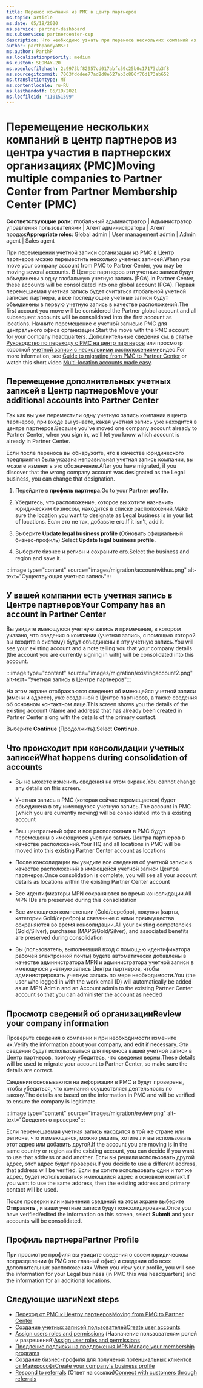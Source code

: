 ```yaml
---
title: Перенос компаний из PMC в центр партнеров
ms.topic: article
ms.date: 05/18/2020
ms.service: partner-dashboard
ms.subservice: partnercenter-csp
description: Что необходимо узнать при переносе нескольких компаний из центра управления партнерами в центр партнеров и их консолидации в глобальную учетную запись партнера.
author: parthpandyaMSFT
ms.author: ParthP
ms.localizationpriority: medium
ms.custom: SEOMAY.20
ms.openlocfilehash: 2c9973bf82957cd017abfc59c25b0c17173cb3f8
ms.sourcegitcommit: 7063fdddee77ad2d8e627ab3c806f76d173ab652
ms.translationtype: MT
ms.contentlocale: ru-RU
ms.lasthandoff: 05/19/2021
ms.locfileid: "110151599"
---
```

# <a name="moving-multiple-companies-to-partner-center-from-partner-membership-center-pmc"></a><span data-ttu-id="f5b11-103">Перемещение нескольких компаний в центр партнеров из центра участия в партнерских организациях (PMC)</span><span class="sxs-lookup"><span data-stu-id="f5b11-103">Moving multiple companies to Partner Center from Partner Membership Center (PMC)</span></span>

<span data-ttu-id="f5b11-104">**Соответствующие роли**: глобальный администратор | Администратор управления пользователями | Агент администратора | Агент продаж</span><span class="sxs-lookup"><span data-stu-id="f5b11-104">**Appropriate roles**: Global admin | User management admin | Admin agent | Sales agent</span></span>

<span data-ttu-id="f5b11-105">При перемещении учетной записи организации из PMC в Центр партнеров можно переместить несколько учетных записей.</span><span class="sxs-lookup"><span data-stu-id="f5b11-105">When you move your company account from PMC to Partner Center, you may be moving several accounts.</span></span> <span data-ttu-id="f5b11-106">В Центре партнеров эти учетные записи будут объединены в одну глобальную учетную запись (PGA).</span><span class="sxs-lookup"><span data-stu-id="f5b11-106">In Partner Center, these accounts will be consolidated into one global account (PGA).</span></span> <span data-ttu-id="f5b11-107">Первая перемещаемая учетная запись будет считаться глобальной учетной записью партнера, а все последующие учетные записи будут объединены в первую учетную запись в качестве расположений.</span><span class="sxs-lookup"><span data-stu-id="f5b11-107">The first account you move will be considered the Partner global account and all subsequent accounts will be consolidated into the first account as locations.</span></span> <span data-ttu-id="f5b11-108">Начните перемещение с учетной записью PMC для центрального офиса организации.</span><span class="sxs-lookup"><span data-stu-id="f5b11-108">Start the move with the PMC account for your company headquarters.</span></span> <span data-ttu-id="f5b11-109">Дополнительные сведения см. [в статье Руководство по переходу с PMC на центр партнеров](guide-to-migration.md) или просмотр короткой [учетной записи с несколькими расположениями](https://vimeo.com/290335248)видео.</span><span class="sxs-lookup"><span data-stu-id="f5b11-109">For more information, see [Guide to migrating from PMC to Partner Center](guide-to-migration.md) or watch this short video [Multi-location accounts made easy](https://vimeo.com/290335248).</span></span>

## <a name="move-your-additional-accounts-into-partner-center"></a><span data-ttu-id="f5b11-110">Перемещение дополнительных учетных записей в Центр партнеров</span><span class="sxs-lookup"><span data-stu-id="f5b11-110">Move your additional accounts into Partner Center</span></span>

<span data-ttu-id="f5b11-111">Так как вы уже переместили одну учетную запись компании в центр партнеров, при входе вы узнаете, какая учетная запись уже находится в центре партнеров.</span><span class="sxs-lookup"><span data-stu-id="f5b11-111">Because you've moved one company account already to Partner Center, when you sign in, we'll let you know which account is already in Partner Center.</span></span>

<span data-ttu-id="f5b11-112">Если после переноса вы обнаружите, что в качестве юридического предприятия была указана неправильная учетная запись компании, вы можете изменить это обозначение.</span><span class="sxs-lookup"><span data-stu-id="f5b11-112">After you have migrated, if you discover that the wrong company account was designated as the Legal business, you can change that designation.</span></span>

1. <span data-ttu-id="f5b11-113">Перейдите в **профиль партнера**.</span><span class="sxs-lookup"><span data-stu-id="f5b11-113">Go to your **Partner profile.**</span></span>

2. <span data-ttu-id="f5b11-114">Убедитесь, что расположение, которое вы хотите назначить юридическим бизнесом, находится в списке расположений.</span><span class="sxs-lookup"><span data-stu-id="f5b11-114">Make sure the location you want to designate as Legal business is in your list of locations.</span></span> <span data-ttu-id="f5b11-115">Если это не так, добавьте его.</span><span class="sxs-lookup"><span data-stu-id="f5b11-115">If it isn't, add it.</span></span>

3. <span data-ttu-id="f5b11-116">Выберите **Update legal business profile** (Обновить официальный бизнес-профиль).</span><span class="sxs-lookup"><span data-stu-id="f5b11-116">Select **Update legal business profile.**</span></span>

4. <span data-ttu-id="f5b11-117">Выберите бизнес и регион и сохраните его.</span><span class="sxs-lookup"><span data-stu-id="f5b11-117">Select the business and region and save it.</span></span>

:::image type="content" source="images/migration/accountwithus.png" alt-text="Существующая учетная запись":::

## <a name="your-company-has-an-account-in-partner-center"></a><span data-ttu-id="f5b11-119">У вашей компании есть учетная запись в Центре партнеров</span><span class="sxs-lookup"><span data-stu-id="f5b11-119">Your Company has an account in Partner Center</span></span>

<span data-ttu-id="f5b11-120">Вы увидите имеющуюся учетную запись и примечание, в котором указано, что сведения о компании (учетная запись, с помощью которой вы входите в систему) будут объединены в эту учетную запись.</span><span class="sxs-lookup"><span data-stu-id="f5b11-120">You will see your existing account and a note telling you that your company details (the account you are currently signing in with) will be consolidated into this account.</span></span>

:::image type="content" source="images/migration/existingaccount2.png" alt-text="Учетная запись в Центре партнеров":::

<span data-ttu-id="f5b11-122">На этом экране отображаются сведения об имеющейся учетной записи (имени и адресе), уже созданной в Центре партнеров, а также сведения об основном контактном лице.</span><span class="sxs-lookup"><span data-stu-id="f5b11-122">This screen shows you the details of the existing account (Name and address) that has already been created in Partner Center along with the details of the primary contact.</span></span>

<span data-ttu-id="f5b11-123">Выберите **Continue** (Продолжить).</span><span class="sxs-lookup"><span data-stu-id="f5b11-123">Select **Continue**.</span></span>

## <a name="what-happens-during-consolidation-of-accounts"></a><span data-ttu-id="f5b11-124">Что происходит при консолидации учетных записей</span><span class="sxs-lookup"><span data-stu-id="f5b11-124">What happens during consolidation of accounts</span></span>

- <span data-ttu-id="f5b11-125">Вы не можете изменить сведения на этом экране.</span><span class="sxs-lookup"><span data-stu-id="f5b11-125">You cannot change any details on this screen.</span></span>

- <span data-ttu-id="f5b11-126">Учетная запись в PMC (которая сейчас перемещается) будет объединена в эту имеющуюся учетную запись.</span><span class="sxs-lookup"><span data-stu-id="f5b11-126">The account in PMC (which you are currently moving) will be consolidated into this existing account</span></span>

- <span data-ttu-id="f5b11-127">Ваш центральный офис и все расположения в PMC будут перемещены в имеющуюся учетную запись Центра партнеров в качестве расположений.</span><span class="sxs-lookup"><span data-stu-id="f5b11-127">Your HQ and all locations in PMC will be moved into this existing Partner Center account as locations</span></span>

- <span data-ttu-id="f5b11-128">После консолидации вы увидите все сведения об учетной записи в качестве расположений в имеющейся учетной записи Центра партнеров.</span><span class="sxs-lookup"><span data-stu-id="f5b11-128">Once consolidation is complete, you will see all your account details as locations within the existing Partner Center account</span></span>

- <span data-ttu-id="f5b11-129">Все идентификаторы MPN сохраняются во время консолидации.</span><span class="sxs-lookup"><span data-stu-id="f5b11-129">All MPN IDs are preserved during this consolidation</span></span>

- <span data-ttu-id="f5b11-130">Все имеющиеся компетенции (Gold/серебро), покупки (карты, категории Gold/серебро) и связанные с ними преимущества сохраняются во время консолидации.</span><span class="sxs-lookup"><span data-stu-id="f5b11-130">All your existing competencies (Gold/Silver), purchases (MAPS/Gold/Silver), and associated benefits are preserved during consolidation</span></span>

- <span data-ttu-id="f5b11-131">Вы (пользователь, выполнивший вход с помощью идентификатора рабочей электронной почты) будете автоматически добавлены в качестве администратора MPN и администратора учетной записи в имеющуюся учетную запись Центра партнеров, чтобы администрировать учетную запись по мере необходимости.</span><span class="sxs-lookup"><span data-stu-id="f5b11-131">You (the user who logged in with the work email ID) will automatically be added as an MPN Admin and an Account admin to the existing Partner Center account so that you can administer the account as needed</span></span>

## <a name="review-your-company-information"></a><span data-ttu-id="f5b11-132">Просмотр сведений об организации</span><span class="sxs-lookup"><span data-stu-id="f5b11-132">Review your company information</span></span>

<span data-ttu-id="f5b11-133">Проверьте сведения о компании и при необходимости измените их.</span><span class="sxs-lookup"><span data-stu-id="f5b11-133">Verify the information about your company, and edit if necessary.</span></span>  <span data-ttu-id="f5b11-134">Эти сведения будут использоваться для переноса вашей учетной записи в Центр партнеров, поэтому убедитесь, что сведения верны.</span><span class="sxs-lookup"><span data-stu-id="f5b11-134">These details will be used to migrate your account to Partner Center, so make sure the details are correct.</span></span>

<span data-ttu-id="f5b11-135">Сведения основываются на информации в PMC и будут проверены, чтобы убедиться, что компания осуществляет деятельность по закону.</span><span class="sxs-lookup"><span data-stu-id="f5b11-135">The details are based on the information in PMC and will be verified to ensure the company is legitimate.</span></span>


:::image type="content" source="images/migration/review.png" alt-text="Сведения о проверке":::

<span data-ttu-id="f5b11-137">Если перемещаемая учетная запись находится в той же стране или регионе, что и имеющаяся, можно решить, хотите ли вы использовать этот адрес или добавить другой.</span><span class="sxs-lookup"><span data-stu-id="f5b11-137">If the account you are moving is in the same country or region as the existing account, you can decide if you want to use that address or add another.</span></span> <span data-ttu-id="f5b11-138">Если вы решили использовать другой адрес, этот адрес будет проверен.</span><span class="sxs-lookup"><span data-stu-id="f5b11-138">If you decide to use a different address, that address will be verified.</span></span> <span data-ttu-id="f5b11-139">Если вы хотите использовать один и тот же адрес, будет использоваться имеющийся адрес и основной контакт.</span><span class="sxs-lookup"><span data-stu-id="f5b11-139">If you want to use the same address, then the existing address and primary contact will be used.</span></span>

<span data-ttu-id="f5b11-140">После проверки или изменения сведений на этом экране выберите **Отправить** , и ваши учетные записи будут консолидированы.</span><span class="sxs-lookup"><span data-stu-id="f5b11-140">Once you have verified/edited the information on this screen, select **Submit** and your accounts will be consolidated.</span></span>

## <a name="partner-profile"></a><span data-ttu-id="f5b11-141">Профиль партнера</span><span class="sxs-lookup"><span data-stu-id="f5b11-141">Partner Profile</span></span>

<span data-ttu-id="f5b11-142">При просмотре профиля вы увидите сведения о своем юридическом подразделении (в PMC это главный офис) и сведения обо всех дополнительных расположениях.</span><span class="sxs-lookup"><span data-stu-id="f5b11-142">When you view your profile, you will see the information for your Legal business (in PMC this was headquarters) and the information for all additional locations.</span></span>

## <a name="next-steps"></a><span data-ttu-id="f5b11-143">Следующие шаги</span><span class="sxs-lookup"><span data-stu-id="f5b11-143">Next steps</span></span>

- [<span data-ttu-id="f5b11-144">Переход от PMC к Центру партнеров</span><span class="sxs-lookup"><span data-stu-id="f5b11-144">Moving from PMC to Partner Center</span></span>](move-pmc-pc-map.md)
- [<span data-ttu-id="f5b11-145">Создание учетных записей пользователей</span><span class="sxs-lookup"><span data-stu-id="f5b11-145">Create user accounts</span></span>](create-user-accounts-and-set-permissions.md)
- <span data-ttu-id="f5b11-146">[Assign users roles and permissions](permissions-overview.md) (Назначение пользователям ролей и разрешений)</span><span class="sxs-lookup"><span data-stu-id="f5b11-146">[Assign user roles and permissions](permissions-overview.md)</span></span>
- [<span data-ttu-id="f5b11-147">Продление подписки на предложения MPN</span><span class="sxs-lookup"><span data-stu-id="f5b11-147">Manage your membership programs</span></span>](renew-mpn-offers.md)
- [<span data-ttu-id="f5b11-148">Создание бизнес-профиля для получения потенциальных клиентов от Майкрософт</span><span class="sxs-lookup"><span data-stu-id="f5b11-148">Create your company's business profile</span></span>](create-a-marketing-profile.md)
- <span data-ttu-id="f5b11-149">[Respond to referrals](manage-leads.md) (Ответ на ссылки)</span><span class="sxs-lookup"><span data-stu-id="f5b11-149">[Connect with customers through referrals](manage-leads.md)</span></span>
